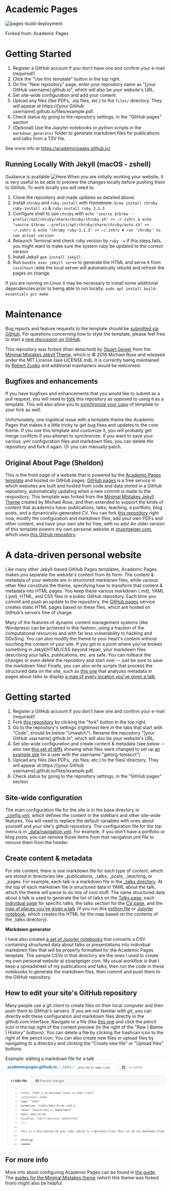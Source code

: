 
# Academic Pages

![pages-build-deployment](https://media.licdn.com/dms/image/C5103AQFX1Yn1EIyS5A/profile-displayphoto-shrink_400_400/0/1517505568526?e=1720051200&v=beta&t=B5oyTiuxlS6dl2jPXrtLcTMrgc3xU5W8BTbZjETc3Iw)

Forked from: Academic Pages 


# Getting Started

1. Register a GitHub account if you don't have one and confirm your e-mail (required!)
1. Click the "Use this template" button in the top right.
1. On the "New repository" page, enter your repository name as "[your GitHub username].github.io", which will also be your website's URL.
1. Set site-wide configuration and add your content.
1. Upload any files (like PDFs, .zip files, etc.) to the `files/` directory. They will appear at https://[your GitHub username].github.io/files/example.pdf.  
1. Check status by going to the repository settings, in the "GitHub pages" section
1. (Optional) Use the Jupyter notebooks or python scripts in the `markdown_generator` folder to generate markdown files for publications and talks from a TSV file.

See more info at https://academicpages.github.io/

## Running Locally With Jekyll (macOS - zshell)

Guidance is available ![Here](https://jekyllrb.com/docs/installation/macos/)
When you are initially working your website, it is very useful to be able to preview the changes locally before pushing them to GitHub. To work locally you will need to:

1. Clone the repository and made updates as detailed above.
2. Install `chruby` and `ruby-install` with Homebrew: `brew install chruby ruby-install xz` & `ruby-install ruby 3.1.3`
3. Configure shell to use `chruby` with `echo "source $(brew --prefix)/opt/chruby/share/chruby/chruby.sh" >> ~/.zshrc & echo "source $(brew --prefix)/opt/chruby/share/chruby/auto.sh" >> ~/.zshrc & echo "chruby ruby-3.1.3" >> ~/.zshrc # run 'chruby' to see actual version`
4. Relaunch Terminal and check ruby version by `ruby -v` if this steps fails, you might want to make sure the system ruby be updated to the correct version
5. Install Jekyll `gem install jekyll`
6. Run `bundle exec jekyll serve` to generate the HTML and serve it from `localhost:4000` the local server will automatically rebuild and refresh the pages on change.

If you are running on Linux it may be necessary to install some additional dependencies prior to being able to run locally: `sudo apt install build-essentials gcc make`

# Maintenance 

Bug reports and feature requests to the template  should be [submitted via GitHub](https://github.com/academicpages/academicpages.github.io/issues/new/choose). For questions concerning how to style the template, please feel free to start a [new discussion on GitHub](https://github.com/academicpages/academicpages.github.io/discussions).

This repository was forked (then detached) by [Stuart Geiger](https://github.com/staeiou) from the [Minimal Mistakes Jekyll Theme](https://mmistakes.github.io/minimal-mistakes/), which is © 2016 Michael Rose and released under the MIT License (see LICENSE.md). It is currently being maintained by [Robert Zupko](https://github.com/rjzupkoii) and additional maintainers would be welcomed.

## Bugfixes and enhancements

If you have bugfixes and enhancements that you would like to submit as a pull request, you will need to [fork](https://docs.github.com/en/pull-requests/collaborating-with-pull-requests/working-with-forks/fork-a-repo) this repository as opposed to using it as a template. This will also allow you to [synchronize your copy](https://docs.github.com/en/pull-requests/collaborating-with-pull-requests/working-with-forks/syncing-a-fork) of template to your fork as well.

Unfortunately, one logistical issue with a template theme like Academic Pages that makes it a little tricky to get bug fixes and updates to the core theme. If you use this template and customize it, you will probably get merge conflicts if you attempt to synchronize. If you want to save your various .yml configuration files and markdown files, you can delete the repository and fork it again. Or you can manually patch.


## Original About Page (Sheldon)

This is the front page of a website that is powered by the [Academic Pages template](https://github.com/academicpages/academicpages.github.io) and hosted on GitHub pages. [GitHub pages](https://pages.github.com) is a free service in which websites are built and hosted from code and data stored in a GitHub repository, automatically updating when a new commit is made to the respository. This template was forked from the [Minimal Mistakes Jekyll Theme](https://mmistakes.github.io/minimal-mistakes/) created by Michael Rose, and then extended to support the kinds of content that academics have: publications, talks, teaching, a portfolio, blog posts, and a dynamically-generated CV. You can fork [this repository](https://github.com/academicpages/academicpages.github.io) right now, modify the configuration and markdown files, add your own PDFs and other content, and have your own site for free, with no ads! An older version of this template powers my own personal website at [stuartgeiger.com](http://stuartgeiger.com), which uses [this Github repository](https://github.com/staeiou/staeiou.github.io).

A data-driven personal website
======
Like many other Jekyll-based GitHub Pages templates, Academic Pages makes you separate the website's content from its form. The content & metadata of your website are in structured markdown files, while various other files constitute the theme, specifying how to transform that content & metadata into HTML pages. You keep these various markdown (.md), YAML (.yml), HTML, and CSS files in a public GitHub repository. Each time you commit and push an update to the repository, the [GitHub pages](https://pages.github.com/) service creates static HTML pages based on these files, which are hosted on GitHub's servers free of charge.

Many of the features of dynamic content management systems (like Wordpress) can be achieved in this fashion, using a fraction of the computational resources and with far less vulnerability to hacking and DDoSing. You can also modify the theme to your heart's content without touching the content of your site. If you get to a point where you've broken something in Jekyll/HTML/CSS beyond repair, your markdown files describing your talks, publications, etc. are safe. You can rollback the changes or even delete the repository and start over -- just be sure to save the markdown files! Finally, you can also write scripts that process the structured data on the site, such as [this one](https://github.com/academicpages/academicpages.github.io/blob/master/talkmap.ipynb) that analyzes metadata in pages about talks to display [a map of every location you've given a talk](https://academicpages.github.io/talkmap.html).

Getting started
======
1. Register a GitHub account if you don't have one and confirm your e-mail (required!)
1. Fork [this repository](https://github.com/academicpages/academicpages.github.io) by clicking the "fork" button in the top right. 
1. Go to the repository's settings (rightmost item in the tabs that start with "Code", should be below "Unwatch"). Rename the repository "[your GitHub username].github.io", which will also be your website's URL.
1. Set site-wide configuration and create content & metadata (see below -- also see [this set of diffs](http://archive.is/3TPas) showing what files were changed to set up [an example site](https://getorg-testacct.github.io) for a user with the username "getorg-testacct")
1. Upload any files (like PDFs, .zip files, etc.) to the files/ directory. They will appear at https://[your GitHub username].github.io/files/example.pdf.  
1. Check status by going to the repository settings, in the "GitHub pages" section

Site-wide configuration
------
The main configuration file for the site is in the base directory in [_config.yml](https://github.com/academicpages/academicpages.github.io/blob/master/_config.yml), which defines the content in the sidebars and other site-wide features. You will need to replace the default variables with ones about yourself and your site's github repository. The configuration file for the top menu is in [_data/navigation.yml](https://github.com/academicpages/academicpages.github.io/blob/master/_data/navigation.yml). For example, if you don't have a portfolio or blog posts, you can remove those items from that navigation.yml file to remove them from the header. 

Create content & metadata
------
For site content, there is one markdown file for each type of content, which are stored in directories like _publications, _talks, _posts, _teaching, or _pages. For example, each talk is a markdown file in the [_talks directory](https://github.com/academicpages/academicpages.github.io/tree/master/_talks). At the top of each markdown file is structured data in YAML about the talk, which the theme will parse to do lots of cool stuff. The same structured data about a talk is used to generate the list of talks on the [Talks page](https://academicpages.github.io/talks), each [individual page](https://academicpages.github.io/talks/2012-03-01-talk-1) for specific talks, the talks section for the [CV page](https://academicpages.github.io/cv), and the [map of places you've given a talk](https://academicpages.github.io/talkmap.html) (if you run this [python file](https://github.com/academicpages/academicpages.github.io/blob/master/talkmap.py) or [Jupyter notebook](https://github.com/academicpages/academicpages.github.io/blob/master/talkmap.ipynb), which creates the HTML for the map based on the contents of the _talks directory).

**Markdown generator**

I have also created [a set of Jupyter notebooks](https://github.com/academicpages/academicpages.github.io/tree/master/markdown_generator
) that converts a CSV containing structured data about talks or presentations into individual markdown files that will be properly formatted for the Academic Pages template. The sample CSVs in that directory are the ones I used to create my own personal website at stuartgeiger.com. My usual workflow is that I keep a spreadsheet of my publications and talks, then run the code in these notebooks to generate the markdown files, then commit and push them to the GitHub repository.

How to edit your site's GitHub repository
------
Many people use a git client to create files on their local computer and then push them to GitHub's servers. If you are not familiar with git, you can directly edit these configuration and markdown files directly in the github.com interface. Navigate to a file (like [this one](https://github.com/academicpages/academicpages.github.io/blob/master/_talks/2012-03-01-talk-1.md) and click the pencil icon in the top right of the content preview (to the right of the "Raw | Blame | History" buttons). You can delete a file by clicking the trashcan icon to the right of the pencil icon. You can also create new files or upload files by navigating to a directory and clicking the "Create new file" or "Upload files" buttons. 

Example: editing a markdown file for a talk
![Editing a markdown file for a talk](/images/editing-talk.png)

For more info
------
More info about configuring Academic Pages can be found in [the guide](https://academicpages.github.io/markdown/). The [guides for the Minimal Mistakes theme](https://mmistakes.github.io/minimal-mistakes/docs/configuration/) (which this theme was forked from) might also be helpful.
